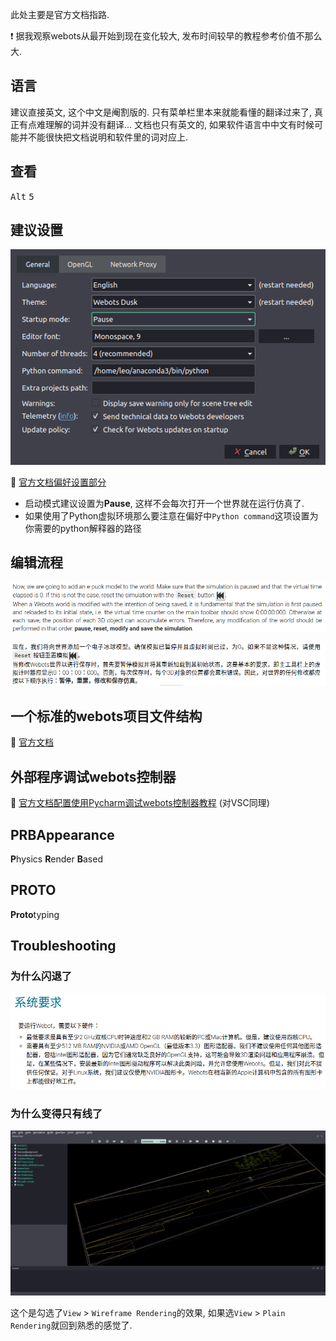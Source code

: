 此处主要是官方文档指路.

❗️ 据我观察webots从最开始到现在变化较大, 发布时间较早的教程参考价值不那么大.

## 语言

建议直接英文, 这个中文是阉割版的. 只有菜单栏里本来就能看懂的翻译过来了, 真正有点难理解的词并没有翻译... 文档也只有英文的, 如果软件语言中中文有时候可能并不能很快把文档说明和软件里的词对应上.

## 查看

<kbd>Alt</kbd> <kbd>5</kbd>

## 建议设置

![image-20200424152241305](webots/image-20200424152241305.png)

🔗 [官方文档偏好设置部分](https://cyberbotics.com/doc/guide/preferences)

- 启动模式建议设置为**Pause**, 这样不会每次打开一个世界就在运行仿真了.
- 如果使用了Python虚拟环境那么要注意在偏好中`Python command`这项设置为你需要的python解释器的路径

## 编辑流程

![image-20200424062307261](webots/image-20200424062307261.png)

![image-20200424062332371](webots/image-20200424062332371.png)

## 一个标准的webots项目文件结构

🔗 [官方文档](https://cyberbotics.com/doc/guide/the-standard-file-hierarchy-of-a-project?tab-language=python)

## 外部程序调试webots控制器

🔗 [官方文档配置使用Pycharm调试webots控制器教程](https://cyberbotics.com/doc/guide/using-your-ide?tab-language=python#pycharm) (对VSC同理)

## PRBAppearance

**P**hysics **R**ender **B**ased

## PROTO

**Proto**typing

## Troubleshooting

### 为什么闪退了

![image-20200424210003023](webots/image-20200424210003023.png)

### 为什么变得只有线了

![image-20200424153712413](webots/image-20200424153712413.png)

这个是勾选了`View` > `Wireframe Rendering`的效果, 如果选`View` > `Plain Rendering`就回到熟悉的感觉了.
